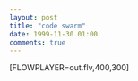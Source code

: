 ```yaml
---
layout: post
title: "code swarm"
date: 1999-11-30 01:00
comments: true
---
```

[FLOWPLAYER=out.flv,400,300]  